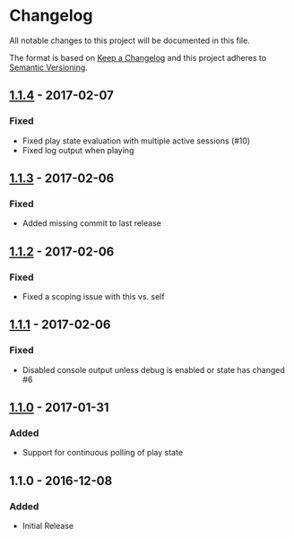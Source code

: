 # Changelog
All notable changes to this project will be documented in this file.

The format is based on [Keep a Changelog](http://keepachangelog.com/en/1.0.0/)
and this project adheres to [Semantic Versioning](http://semver.org/spec/v2.0.0.html).

## [1.1.4] - 2017-02-07
### Fixed
- Fixed play state evaluation with multiple active sessions (#10)
- Fixed log output when playing

## [1.1.3] - 2017-02-06
### Fixed
- Added missing commit to last release

## [1.1.2] - 2017-02-06
### Fixed
- Fixed a scoping issue with this vs. self

## [1.1.1] - 2017-02-06
### Fixed
- Disabled console output unless debug is enabled or state has changed #6

## [1.1.0] - 2017-01-31
### Added
- Support for continuous polling of play state

## 1.1.0 - 2016-12-08
### Added
- Initial Release

[Unreleased]: https://github.com/mpbzh/homebridge-plex/compare/v1.1.0...HEAD
[1.1.4]: https://github.com/mpbzh/homebridge-plex/compare/v1.1.3...v1.1.4
[1.1.3]: https://github.com/mpbzh/homebridge-plex/compare/v1.1.2...v1.1.3
[1.1.2]: https://github.com/mpbzh/homebridge-plex/compare/v1.1.1...v1.1.2
[1.1.1]: https://github.com/mpbzh/homebridge-plex/compare/v1.1.0...v1.1.1
[1.1.0]: https://github.com/mpbzh/homebridge-plex/compare/v1.0.0...v1.1.0
